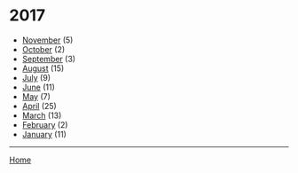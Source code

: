 # 2017

  * [November](./2017-11.md) (5)
  * [October](./2017-10.md) (2)
  * [September](./2017-09.md) (3)
  * [August](./2017-08.md) (15)
  * [July](./2017-07.md) (9)
  * [June](./2017-06.md) (11)
  * [May](./2017-05.md) (7)
  * [April](./2017-04.md) (25)
  * [March](./2017-03.md) (13)
  * [February](./2017-02.md) (2)
  * [January](./2017-01.md) (11)

----

[Home](../)
